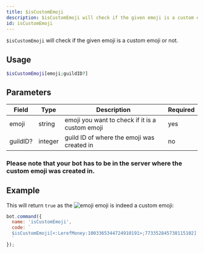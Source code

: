 ```yaml
---
title: $isCustomEmoji 
description: $isCustomEmoji will check if the given emoji is a custom emoji or not.
id: isCustomEmoji
---
```


`$isCustomEmoji` will check if the given emoji is a custom emoji or not.

## Usage

```php
$isCustomEmoji[emoji;guildID?]
```

## Parameters 


| Field     | Type    | Description                                        | Required |
|-----------|---------|----------------------------------------------------|----------|
| emoji      | string  | emoji you want to check if it is a custom emoji                           | yes      |
| guildID?     | integer  | guild ID of where the emoji was created in          | no       |

### Please note that your bot has to be in the server where the custom emoji was created in.

## Example

This will return `true` as the ![emoji](https://cdn.discordapp.com/emojis/1003365344724910191.webp?size=16&quality=lossless) emoji is indeed a custom emoji:

```javascript
bot.command({
  name: 'isCustomEmoji',
  code: `
  $isCustomEmoji[<:LerefMoney:1003365344724910191>;773352845738115102]
  `
});
```

